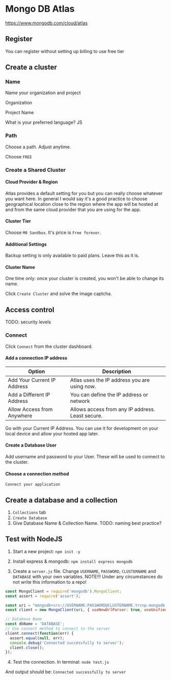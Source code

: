 # Mongo DB Atlas

https://www.mongodb.com/cloud/atlas

## Register

You can register without setting up billing to use free tier 

## Create a cluster

### Name
Name your organization and project

Organization

Project Name

What is your preferred language?
JS

### Path
Choose a path. Adjust anytime.

Choose `FREE`

### Create a Shared Cluster

#### Cloud Provider & Region
Atlas provides a default setting for you but you can really choose whatever you want here. In general I would say it's a good practice to choose geographical location close to the region where the app will be hosted at and from the same cloud provider that you are using for the app.

#### Cluster Tier
Choose `M0 Sandbox`. It's price is `Free forever`.

#### Additional Settings
Backup setting is only available to paid plans. Leave this as it is.

#### Cluster Name
One time only: once your cluster is created, you won't be able to change its name.

Click `Create Cluster` and solve the image captcha.

## Access control

TODO: security levels

### Connect

Click `Connect` from the cluster dashboard.

#### Add a connection IP address

|Option|Description|
|-|-|
|Add Your Current IP Address|Atlas uses the IP address you are using now.|
|Add a Different IP Address|You can define the IP address or network|
|Allow Access from Anywhere|Allows access from any IP address. Least secure.|

Go with your Current IP Address. You can use it for development on your local device and allow your hosted app later.

#### Create a Database User

Add username and password to your User. These will be used to connect to the cluster.

#### Choose a connection method

`Connect your application`

## Create a database and a collection

1. `Collections` tab
2. `Create Database` 
3. Give Database Name & Collection Name. TODO: naming best practice?

## Test with NodeJS

1. Start a new project:
`npm init -y`

2. Install express & mongodb:
`npm install express mongodb`

3. Create a `server.js` file. Change `USERNAME`, `PASSWORD`, `CLUSTERNAME` and `DATABASE` with your own variables. NOTE!!! Under any circumstances do not write this information to a repo!
```javascript
const MongoClient = require('mongodb').MongoClient;
const assert = require('assert');

const uri = "mongodb+srv://USERNAME:PASSWORD@CLUSTERNAME.trcnp.mongodb.net/DATABASE?retryWrites=true&w=majority";
const client = new MongoClient(uri, { useNewUrlParser: true, useUnifiedTopology: true });

// Database Name
const dbName = 'DATABASE';
// Use connect method to connect to the server
client.connect(function(err) {
  assert.equal(null, err);
  console.debug('Connected successfully to server');
  client.close();
});
```

4. Test the connection. In terminal:
`node test.js`

And output should be:
`Connected successfully to server`